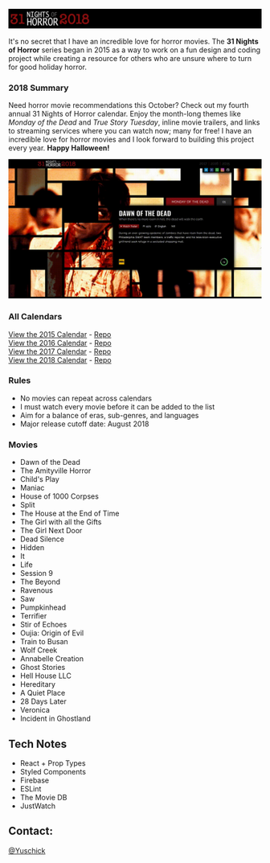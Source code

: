 [![31 Nights of Horror 2018](https://github.com/yuschick/31-Nights-of-Horror-2018/raw/master/materials/header.jpg)](http://yuschick.github.io/31-Nights-of-Horror-2018/)

It's no secret that I have an incredible love for horror movies. The **31 Nights of Horror** series began in 2015 as a way to work on a fun design and coding project while creating a resource for others who are unsure where to turn for good holiday horror.

### 2018 Summary
Need horror movie recommendations this October? Check out my fourth annual 31 Nights of Horror calendar. Enjoy the month-long themes like *Monday of the Dead* and *True Story Tuesday*, inline movie trailers, and links to streaming services where you can watch now; many for free! I have an incredible love for horror movies and I look forward to building this project every year. **Happy Halloween!**

[![31 Nights of Horror 2018](https://raw.githubusercontent.com/yuschick/31-Nights-of-Horror-2018/master/src/images/screenshot.gif)](http://yuschick.github.io/31-Nights-of-Horror-2018)  

### All Calendars
[View the 2015 Calendar](http://yuschick.github.io/31-Nights-of-Horror-2015/) - [Repo](https://github.com/yuschick/31-Nights-of-Horror-2015)  
[View the 2016 Calendar](http://www.danyuschick.com/31-nights-of-horror/) - [Repo](https://github.com/yuschick/31-Nights-of-Horror-2016)  
[View the 2017 Calendar](http://yuschick.github.io/31-Nights-of-Horror-2017) - [Repo](https://github.com/yuschick/31-Nights-of-Horror-2017)  
[View the 2018 Calendar](http://yuschick.github.io/31-Nights-of-Horror-2018) - [Repo](https://github.com/yuschick/31-Nights-of-Horror-2018)  

### Rules
- No movies can repeat across calendars
- I must watch every movie before it can be added to the list
- Aim for a balance of eras, sub-genres, and languages
- Major release cutoff date: August 2018

### Movies
- Dawn of the Dead
- The Amityville Horror
- Child's Play
- Maniac
- House of 1000 Corpses
- Split
- The House at the End of Time
- The Girl with all the Gifts
- The Girl Next Door
- Dead Silence
- Hidden
- It
- Life
- Session 9
- The Beyond
- Ravenous
- Saw
- Pumpkinhead
- Terrifier
- Stir of Echoes
- Oujia: Origin of Evil
- Train to Busan
- Wolf Creek
- Annabelle Creation
- Ghost Stories
- Hell House LLC
- Hereditary
- A Quiet Place
- 28 Days Later
- Veronica
- Incident in Ghostland

## Tech Notes
- React + Prop Types
- Styled Components
- Firebase
- ESLint
- The Movie DB
- JustWatch

## Contact:
[@Yuschick](http://www.twitter.com/yuschick)
